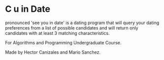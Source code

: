 # C u in Date

pronounced 'see you in date' is a dating program
that will query your dating preferences from a list
of possible candidates and will return only candidates
with at least 3 matching characteristics.

For Algorithms and Programming Undergraduate Course.

Made by Hector Canizales and Mario Sanchez.
